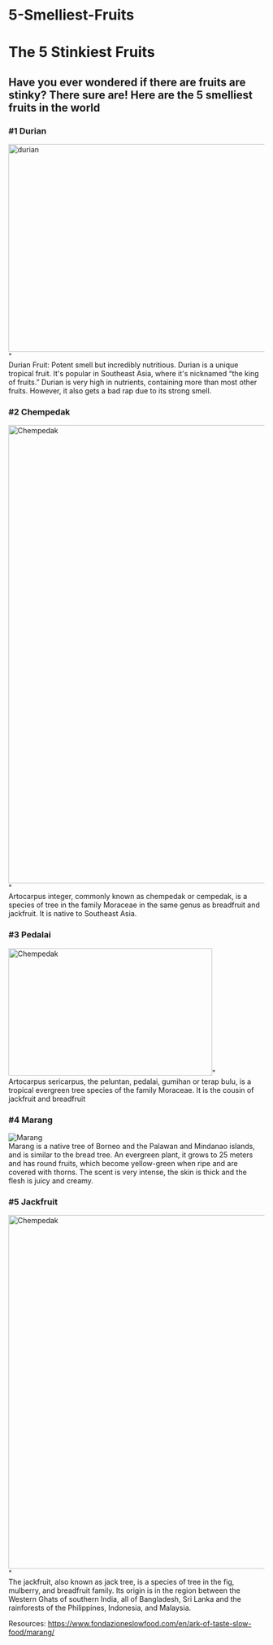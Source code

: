 # 5-Smelliest-Fruits
# The 5 Stinkiest Fruits
## Have you ever wondered if there are fruits are stinky? There sure are! Here are the 5 smelliest fruits in the world

### #1 Durian
<img src="https://media.istockphoto.com/photos/king-of-fruits-picture-id609794900?k=20&m=609794900&s=612x612&w=0&h=QKdTRwdUvKFHLfNYHMC6TX4InxzPTndnaIPUjPcWejc=" alt="durian" width="612" height="408">"
<br>
Durian Fruit: Potent smell but incredibly nutritious. Durian is a unique tropical fruit. It's popular in Southeast Asia, where it's nicknamed “the king of fruits.” Durian is very high in nutrients, containing more than most other fruits. However, it also gets a bad rap due to its strong smell.
### #2 Chempedak 
<img src="https://thumbs.dreamstime.com/b/young-jackfruit-29212827.jpg" alt="Chempedak" width="598" height="900">"
<br>
Artocarpus integer, commonly known as chempedak or cempedak, is a species of tree in the family Moraceae in the same genus as breadfruit and jackfruit. It is native to Southeast Asia.
### #3 Pedalai
<img src="https://www.inetfarms.com/uploads/fruits/pedalai1.gif" alt="Chempedak" width="401" height="250">"
<br>
Artocarpus sericarpus, the peluntan, pedalai, gumihan or terap bulu, is a tropical evergreen tree species of the family Moraceae. It is the cousin of jackfruit and breadfruit
### #4 Marang
![Marang](https://img.atlasobscura.com/U5rvR4A_W190qeiOvRqcuDMaVmlQF_OnAdplX28Wpkg/rs:fill:580:580:1/g:ce/c:3112:3112:nowe:127:1144/q:81/sm:1/scp:1/ar:1/aHR0cHM6Ly9hdGxh/cy1kZXYuczMuYW1h/em9uYXdzLmNvbS91/cGxvYWRzL3RoaW5n/X2ltYWdlcy8zMTNh/Nzk3ZmVjNTJjNWVj/ZDBfTWFyYW5nX0Nv/bnN0YW50aW5lIEFn/dXN0aW4uanBn.jpg)
<br>
Marang is a native tree of Borneo and the Palawan and Mindanao islands, and is similar to the bread tree. An evergreen plant, it grows to 25 meters and has round fruits, which become yellow-green when ripe and are covered with thorns. The scent is very intense, the skin is thick and the flesh is juicy and creamy.
### #5 Jackfruit
<img src="https://images.delightedcooking.com/open-jackfruit-showing-bulbs.jpg" alt="Chempedak" width="1000" height="695">"
<br>
The jackfruit, also known as jack tree, is a species of tree in the fig, mulberry, and breadfruit family. Its origin is in the region between the Western Ghats of southern India, all of Bangladesh, Sri Lanka and the rainforests of the Philippines, Indonesia, and Malaysia. 

Resources:
https://www.fondazioneslowfood.com/en/ark-of-taste-slow-food/marang/
